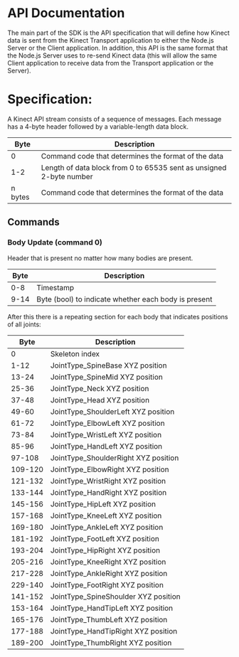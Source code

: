 API Documentation
======================

The main part of the SDK is the API specification that will define how Kinect data is sent from the Kinect Transport application to either the Node.js Server or the Client application. In addition, this API is the same format that the Node.js Server uses to re-send Kinect data (this will allow the same Client application to receive data from the Transport application or the Server).

# Specification:

A Kinect API stream consists of a sequence of messages. Each message has a 4-byte header followed by a variable-length data block.

| Byte   | Description
|--------|----------------------------
|0       | Command code that determines the format of the data
|1-2     | Length of data block from 0 to 65535 sent as unsigned 2-byte number
|n bytes | Command code that determines the format of the data

## Commands

### Body Update (command 0)

Header that is present no matter how many bodies are present.

| Byte   | Description
|--------|----------------------------
|0-8     | Timestamp
|9-14    | Byte (bool) to indicate whether each body is present

After this there is a repeating section for each body that indicates positions of all joints:

| Byte   | Description
|--------|----------------------------
|0 		 | Skeleton index
|1-12    | JointType_SpineBase XYZ position
|13-24   | JointType_SpineMid XYZ position
|25-36   | JointType_Neck XYZ position
|37-48   | JointType_Head XYZ position
|49-60   | JointType_ShoulderLeft XYZ position
|61-72   | JointType_ElbowLeft XYZ position
|73-84   | JointType_WristLeft XYZ position
|85-96   | JointType_HandLeft XYZ position
|97-108  | JointType_ShoulderRight XYZ position
|109-120 | JointType_ElbowRight XYZ position
|121-132 | JointType_WristRight XYZ position
|133-144 | JointType_HandRight XYZ position
|145-156 | JointType_HipLeft XYZ position
|157-168 | JointType_KneeLeft XYZ position
|169-180 | JointType_AnkleLeft XYZ position
|181-192 | JointType_FootLeft XYZ position
|193-204 | JointType_HipRight XYZ position
|205-216 | JointType_KneeRight XYZ position
|217-228 | JointType_AnkleRight XYZ position
|229-140 | JointType_FootRight XYZ position
|141-152 | JointType_SpineShoulder XYZ position
|153-164 | JointType_HandTipLeft XYZ position
|165-176 | JointType_ThumbLeft XYZ position
|177-188 | JointType_HandTipRight XYZ position
|189-200 | JointType_ThumbRight XYZ position


